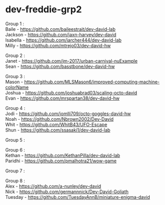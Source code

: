 # dev-freddie-grp2
Group 1 :  
Baile - https://github.com/baileestrait/dev-david-lab  
Jackson - https://github.com/jaxn-harvey/dev-david  
Isabella - https://github.com/iarcher444/dev-david-lab  
Milly - https://github.com/mtrejo03/dev-david-hw  

Group 2 :  
Janet - https://github.com/jm-2017/urban-carnival-nuExample  
Sean - https://github.com/basstbone/dev-david-hw  

Group 3 :   
Mason - https://github.com/MLSMason6/improved-computing-machine-colorName  
Joshua - https://github.com/joshuabrad03/scaling-octo-david  
Evan - https://github.com/mrspartan38/dev-david-hw  

Group 4 :  
Jodi - https://github.com/jomlli709/octo-goggles-david-hw  
Noah - https://github.com/Nbrown2002/Dev-David  
Whit - https://github.com/WhitB43/UFO-Escape  
Shun - https://github.com/ssasaki1/dev-david-lab  

Group 5 :  

Group 6 :  
Kethan - https://github.com/KethanPilla/dev-david-lab  
Paridhi - https://github.com/pmalhotra21/wow-game  

Group 7 :  

Group 8 :  
Alex - https://github.com/a-nunley/dev-david  
Nick - https://github.com/germannnick/Dev-David-Goliath  
Tuesday - https://github.com/TuesdayAnnB/miniature-enigma-david  


